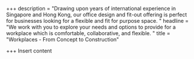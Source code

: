 +++
description = "Drawing upon years of international experience in Singapore and Hong Kong, our office design and fit-out offering is perfect for businesses looking for a flexible and fit for purpose space. "
headline = "We work with you to explore your needs and options to provide for a workplace which is comfortable, collaborative, and flexible.  "
title = "Workplaces - From Concept to Construction"

+++
Insert content